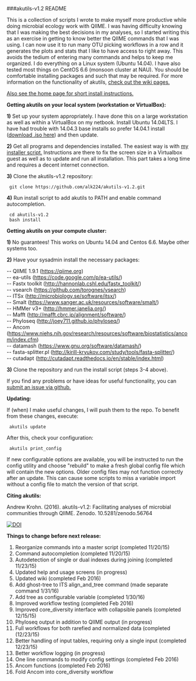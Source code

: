 ###akutils-v1.2 README  


This is a collection of scripts I wrote to make myself more productive while doing microbial ecology work with QIIME. I was having difficulty knowing that I was making the best decisions in my analyses, so I started writing this as an exercise in getting to know better the QIIME commands that I was using. I can now use it to run many OTU picking workflows in a row and it generates the plots and stats that I like to have access to right away. This avoids the tedium of entering many commands and helps to keep me organized. I do everything on a Linux system (Ubuntu 14.04). I have also tested most things on CentOS 6.6 (monsoon cluster at NAU). You should be comfortable installing packages and such that may be required. For more information on the functionality of akutils, [check out the wiki pages.](https://github.com/alk224/akutils-v1.2/wiki)  

[Also see the home page for short install instructions.](http://alk224.github.io/akutils-v1.2/)  

**Getting akutils on your local system (workstation or VirtualBox):**

**1)** Set up your system appropriately. I have done this on a large workstation as well as within a VirtualBox on my netbook. Install Ubuntu 14.04LTS. I have had trouble with 14.04.3 base installs so prefer 14.04.1 install ([download .iso here](http://old-releases.ubuntu.com/releases/14.04.2/ubuntu-14.04.1-desktop-amd64.iso)) and then update.

**2)** Get all programs and dependencies installed. The easiest way is with [my installer script.](https://github.com/alk224/akutils_ubuntu_installer) Instructions are there to fix the screen size in a Virtualbox guest as well as to update and run all installation. This part takes a long time and requires a decent internet connection.

**3)** Clone the akutils-v1.2 repository:

     git clone https://github.com/alk224/akutils-v1.2.git

**4)** Run install script to add akutils to PATH and enable command autocompletion.

     cd akutils-v1.2  
     bash install  

**Getting akutils on your compute cluster:**  

**1)** No guarantees! This works on Ubuntu 14.04 and Centos 6.6. Maybe other systems too.  

**2)** Have your sysadmin install the necessary packages:  

 -- QIIME 1.9.1 (https://qiime.org)  
 -- ea-utils (https://code.google.com/p/ea-utils/)  
 -- Fastx toolkit (http://hannonlab.cshl.edu/fastx_toolkit/)  
 -- vsearch (https://github.com/torognes/vsearch)  
 -- ITSx (http://microbiology.se/software/itsx/)  
 -- Smalt (https://www.sanger.ac.uk/resources/software/smalt/)  
 -- HMMer v3+ (http://hmmer.janelia.org/)  
 -- Mafft (http://mafft.cbrc.jp/alignment/software/)  
 -- Phyloseq (http://joey711.github.io/phyloseq/)  
 -- Ancom (https://www.niehs.nih.gov/research/resources/software/biostatistics/ancom/index.cfm)  
 -- datamash (https://www.gnu.org/software/datamash/)  
 -- fasta-splitter.pl (http://kirill-kryukov.com/study/tools/fasta-splitter/)  
 -- cutadapt (http://cutadapt.readthedocs.io/en/stable/index.html)  

**3)** Clone the repository and run the install script (steps 3-4 above).  

If you find any problems or have ideas for useful functionality, you can [submit an issue via github.](https://github.com/alk224/akutils-v1.2/issues)  

**Updating:**  

If (when) I make useful changes, I will push them to the repo. To benefit from these changes, execute:  

     akutils update

After this, check your configuration:  

     akutils print_config  

If new configurable options are available, you will be instructed to run the config utility and choose "rebuild" to make a fresh global config file which will contain the new options. Older config files may not function correctly after an update. This can cause some scripts to miss a variable import without a config file to match the version of that script.  

**Citing akutils:**  

Andrew Krohn. (2016). akutils-v1.2: Facilitating analyses of microbial communities through QIIME. Zenodo. 10.5281/zenodo.56764

[![DOI](https://zenodo.org/badge/doi/10.5281/zenodo.56764.svg)](http://dx.doi.org/10.5281/zenodo.56764)  

**Things to change before next release:**  

 1) Reorganize commands into a master script (completed 11/20/15)  
 2) Command autocompletion (completed 11/20/15)  
 3) Autodetection of single or dual indexes during joining (completed 11/23/15)  
 4) Updated help and usage screens (in progress)  
 5) Updated wiki (completed Feb 2016)  
 6) Add ghost-tree to ITS align_and_tree command (made separate command 1/31/16)  
 7) Add tree as configurable variable (completed 1/30/16)  
 8) Improved workflow testing (completed Feb 2016)  
 9) Improved core_diversity interface with collapsible panels (completed 12/15/15)  
10) Phyloseq output in addition to QIIME output (in progress)  
11) Full workflows for both rarefied and normalized data (completed (12/23/15)  
12) Better handling of input tables, requiring only a single input (completed 12/23/15)  
13) Better workflow logging (in progress)  
14) One line commands to modify config settings (completed Feb 2016)  
15) Ancom functions (completed Feb 2016)  
16) Fold Ancom into core_diversity workflow  
